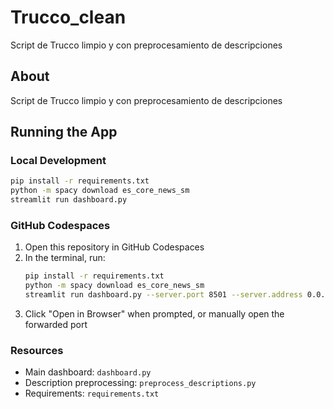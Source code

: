 # Trucco_clean

Script de Trucco limpio y con preprocesamiento de descripciones

## About

Script de Trucco limpio y con preprocesamiento de descripciones

## Running the App

### Local Development
```bash
pip install -r requirements.txt
python -m spacy download es_core_news_sm
streamlit run dashboard.py
```

### GitHub Codespaces
1. Open this repository in GitHub Codespaces
2. In the terminal, run:
   ```bash
   pip install -r requirements.txt
   python -m spacy download es_core_news_sm
   streamlit run dashboard.py --server.port 8501 --server.address 0.0.0.0
   ```
3. Click "Open in Browser" when prompted, or manually open the forwarded port

### Resources
- Main dashboard: `dashboard.py`
- Description preprocessing: `preprocess_descriptions.py`
- Requirements: `requirements.txt`
